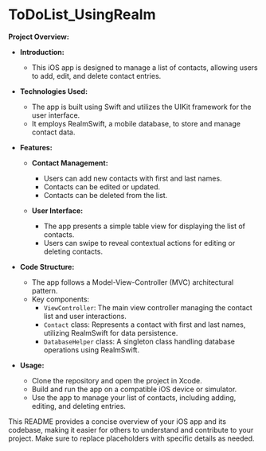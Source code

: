 # ToDoList_UsingRealm

**Project Overview:**

- **Introduction:**
  - This iOS app is designed to manage a list of contacts, allowing users to add, edit, and delete contact entries.

- **Technologies Used:**
  - The app is built using Swift and utilizes the UIKit framework for the user interface.
  - It employs RealmSwift, a mobile database, to store and manage contact data.

- **Features:**
  - **Contact Management:**
    - Users can add new contacts with first and last names.
    - Contacts can be edited or updated.
    - Contacts can be deleted from the list.

  - **User Interface:**
    - The app presents a simple table view for displaying the list of contacts.
    - Users can swipe to reveal contextual actions for editing or deleting contacts.

- **Code Structure:**
  - The app follows a Model-View-Controller (MVC) architectural pattern.
  - Key components:
    - `ViewController`: The main view controller managing the contact list and user interactions.
    - `Contact` class: Represents a contact with first and last names, utilizing RealmSwift for data persistence.
    - `DatabaseHelper` class: A singleton class handling database operations using RealmSwift.

- **Usage:**
  - Clone the repository and open the project in Xcode.
  - Build and run the app on a compatible iOS device or simulator.
  - Use the app to manage your list of contacts, including adding, editing, and deleting entries.

This README provides a concise overview of your iOS app and its codebase, making it easier for others to understand and contribute to your project. Make sure to replace placeholders with specific details as needed.
